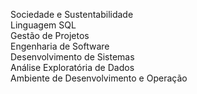 Sociedade e Sustentabilidade  
Linguagem SQL  
Gestão de Projetos  
Engenharia de Software  
Desenvolvimento de Sistemas  
Análise Exploratória de Dados  
Ambiente de Desenvolvimento e Operação
